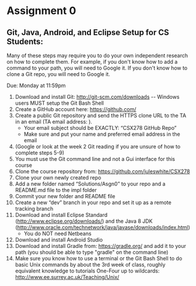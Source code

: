 Assignment 0
============

Git, Java, Android, and Eclipse Setup for CS Students:
------------------------------------------------------

Many of these steps may require you to do your own independent research on how to complete them. For example, if you don't know how to add a command to your path, you will need to Google it. If you don't know how to clone a Git repo, you will need to Google it. 

Due: Monday at 11:59pm

1.	Download and install Git: http://git-scm.com/downloads -- Windows users MUST setup the Git Bash Shell
2.	Create a GitHub account here: https://github.com/
3.	Create a public Git repository and send the HTTPS clone URL to the TA in an email  (TA email address: ).
    -  Your email subject should be EXACTLY: “CSX278 GitHub Repo”
    -  Make sure and put your name and preferred email address in the email
4.	(Google or look at the week 2 Git reading if you are unsure of how to complete steps 5-9)
5.	You must use the Git command line and not a Gui interface for this course
6.	Clone the course repository from: https://github.com/juleswhite/CSX278
7.	Clone your own newly created repo
8.	Add a new folder named “Solutions/Asgn0” to your repo and a README.md file to the impl folder
9.	Commit your new folder and README file 
10.	Create a new “dev” branch in your repo and set it up as a remote tracking branch
11.	Download and install Eclipse Standard (http://www.eclipse.org/downloads/) and the Java 8 JDK (http://www.oracle.com/technetwork/java/javase/downloads/index.html)
    -  You do NOT need Netbeans
12.	Download and install Android Studio
13.	Download and install Gradle from: https://gradle.org/ and add it to your path (you should be able to type "gradle" on the command line)
14.	Make sure you know how to use a terminal or the Git Bash Shell to do basic Unix commands by about the 3rd week of class, roughly equivalent knowledge to tutorials One-Four up to wildcards: http://www.ee.surrey.ac.uk/Teaching/Unix/
	
